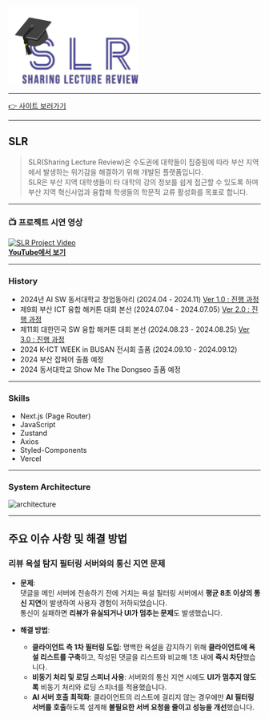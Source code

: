<div>
    
![로고](https://raw.githubusercontent.com/UbSE-lab/class-review-site-server/refs/heads/main/images/Logo_Blue2.png)

</div>

---

[👉 사이트 보러가기](https://slr-phi.vercel.app/)

---

## **SLR**
> SLR(Sharing Lecture Review)은 수도권에 대학들이 집중됨에 따라 부산 지역에서 발생하는 위기감을 해결하기 위해 개발된 플랫폼입니다.  
> SLR은 부산 지역 대학생들이 타 대학의 강의 정보를 쉽게 접근할 수 있도록 하며 부산 지역 혁신사업과 융합해 학생들의 학문적 교류 활성화를 목표로 합니다.

---

### **📺 프로젝트 시연 영상**  
[![SLR Project Video](https://img.youtube.com/vi/bo72P8Ti3iM/0.jpg)](https://youtu.be/bo72P8Ti3iM)  
**[YouTube에서 보기](https://youtu.be/bo72P8Ti3iM)**

---

### **History**
- 2024년 AI SW 동서대학교 창업동아리 (2024.04 - 2024.11) [Ver 1.0 : 진행 과정](https://github.com/amazon7737/class_review_site)
- 제9회 부산 ICT 융합 해커톤 대회 본선 (2024.07.04 - 2024.07.05) [Ver 2.0 : 진행 과정](https://github.com/solp721/SLR_Hackathon/tree/main/2024_busan_ict_hackathon)
- 제11회 대한민국 SW 융합 해커톤 대회 본선 (2024.08.23 - 2024.08.25) [Ver 3.0 : 진행 과정](https://github.com/solp721/SLR_Hackathon/tree/main/2024_korea_sw_hackathon)
- 2024 K-ICT WEEK in BUSAN 전시회 출품 (2024.09.10 - 2024.09.12)
- 2024 부산 잡페어 출품 예정
- 2024 동서대학교 Show Me The Dongseo 출품 예정

---

### **Skills**
* Next.js (Page Router)
* JavaScript
* Zustand
* Axios
* Styled-Components
* Vercel

---

### **System Architecture**

![architecture](https://github.com/user-attachments/assets/0e5ffb83-0046-41a0-9feb-7139200d9389)

---

## **주요 이슈 사항 및 해결 방법**

### **리뷰 욕설 탐지 필터링 서버와의 통신 지연 문제**

- **문제**:  
  댓글을 메인 서버에 전송하기 전에 거치는 욕설 필터링 서버에서 **평균 8초 이상의 통신 지연**이 발생하여 사용자 경험이 저하되었습니다.  
  통신이 실패하면 **리뷰가 유실되거나 UI가 멈추는 문제**도 발생했습니다.

- **해결 방법**:  
  - **클라이언트 측 1차 필터링 도입**: 명백한 욕설을 감지하기 위해 **클라이언트에 욕설 리스트를 구축**하고, 작성된 댓글을 리스트와 비교해 1초 내에 **즉시 차단**했습니다.  
  - **비동기 처리 및 로딩 스피너 사용**: 서버와의 통신 지연 시에도 **UI가 멈추지 않도록** 비동기 처리와 로딩 스피너를 적용했습니다.  
  - **AI 서버 호출 최적화**: 클라이언트의 리스트에 걸리지 않는 경우에만 **AI 필터링 서버를 호출**하도록 설계해 **불필요한 서버 요청을 줄이고 성능을 개선**했습니다.
